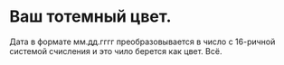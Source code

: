 # Ваш тотемный цвет.
Дата в формате мм.дд.гггг преобразовывается в число с 16-ричной системой счисления и это чило берется как цвет. Всё.